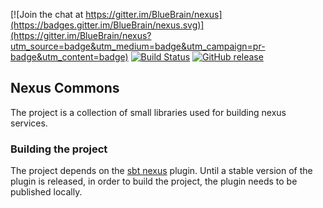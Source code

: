 [![Join the chat at https://gitter.im/BlueBrain/nexus](https://badges.gitter.im/BlueBrain/nexus.svg)](https://gitter.im/BlueBrain/nexus?utm_source=badge&utm_medium=badge&utm_campaign=pr-badge&utm_content=badge)
[![Build Status](https://bbpcode.epfl.ch/ci/buildStatus/icon?job=nexus.sbt.nexus-commons)](https://bbpcode.epfl.ch/ci/job/nexus.sbt.nexus-commons)
[![GitHub release](https://img.shields.io/github/release/BlueBrain/nexus-commons.svg)]()

## Nexus Commons

The project is a collection of small libraries used for building nexus services.

### Building the project

The project depends on the [sbt nexus](https://github.com/bluebrain/sbt-nexus) plugin.  Until a stable version of the
plugin is released, in order to build the project, the plugin needs to be published locally.
